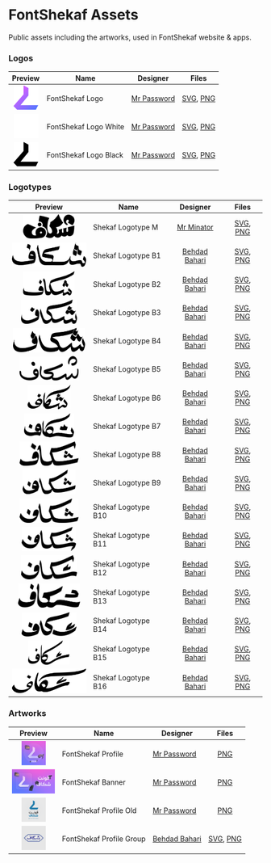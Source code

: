 # FontShekaf Assets
Public assets including the artworks, used in FontShekaf website & apps.

### Logos

|Preview|Name|Designer|Files|
|:-:|-|:-:|:-:|
|<img src="logo/fontshekaf-logo.svg" height="48">|FontShekaf Logo|[Mr Password](https://t.me/MrP455WORD)|[SVG](logo/fontshekaf-logo.svg), [PNG](logo/fontshekaf-logo.png)|
|<img src="logo/fontshekaf-logo-white.svg" height="48">|FontShekaf Logo White|[Mr Password](https://t.me/MrP455WORD)|[SVG](logo/fontshekaf-logo-white.svg), [PNG](logo/fontshekaf-logo-white.png)|
|<img src="logo/fontshekaf-logo-black.svg" height="48">|FontShekaf Logo Black|[Mr Password](https://t.me/MrP455WORD)|[SVG](logo/fontshekaf-logo-black.svg), [PNG](logo/fontshekaf-logo-black.png)|

### Logotypes

|Preview|Name|Designer|Files|
|:-:|-|:-:|:-:|
|<img src="logotype/shekaf-logotype-m.svg" height="48">|Shekaf Logotype M|[Mr Minator](https://t.me/mr_minator)|[SVG](logotype/shekaf-logotype-m.svg), [PNG](logotype/shekaf-logotype-m.png)|
|<img src="logotype/shekaf-logotype-b1.svg" height="48">|Shekaf Logotype B1|[Behdad Bahari](https://redl.ink/BEHDADBAHARI)|[SVG](logotype/shekaf-logotype-b1.svg), [PNG](logotype/shekaf-logotype-b1.png)|
|<img src="logotype/shekaf-logotype-b2.svg" height="48">|Shekaf Logotype B2|[Behdad Bahari](https://redl.ink/BEHDADBAHARI)|[SVG](logotype/shekaf-logotype-b2.svg), [PNG](logotype/shekaf-logotype-b2.png)|
|<img src="logotype/shekaf-logotype-b3.svg" height="48">|Shekaf Logotype B3|[Behdad Bahari](https://redl.ink/BEHDADBAHARI)|[SVG](logotype/shekaf-logotype-b3.svg), [PNG](logotype/shekaf-logotype-b3.png)|
|<img src="logotype/shekaf-logotype-b4.svg" height="48">|Shekaf Logotype B4|[Behdad Bahari](https://redl.ink/BEHDADBAHARI)|[SVG](logotype/shekaf-logotype-b4.svg), [PNG](logotype/shekaf-logotype-b4.png)|
|<img src="logotype/shekaf-logotype-b5.svg" height="48">|Shekaf Logotype B5|[Behdad Bahari](https://redl.ink/BEHDADBAHARI)|[SVG](logotype/shekaf-logotype-b5.svg), [PNG](logotype/shekaf-logotype-b5.png)|
|<img src="logotype/shekaf-logotype-b6.svg" height="48">|Shekaf Logotype B6|[Behdad Bahari](https://redl.ink/BEHDADBAHARI)|[SVG](logotype/shekaf-logotype-b6.svg), [PNG](logotype/shekaf-logotype-b6.png)|
|<img src="logotype/shekaf-logotype-b7.svg" height="48">|Shekaf Logotype B7|[Behdad Bahari](https://redl.ink/BEHDADBAHARI)|[SVG](logotype/shekaf-logotype-b7.svg), [PNG](logotype/shekaf-logotype-b7.png)|
|<img src="logotype/shekaf-logotype-b8.svg" height="48">|Shekaf Logotype B8|[Behdad Bahari](https://redl.ink/BEHDADBAHARI)|[SVG](logotype/shekaf-logotype-b8.svg), [PNG](logotype/shekaf-logotype-b8.png)|
|<img src="logotype/shekaf-logotype-b9.svg" height="48">|Shekaf Logotype B9|[Behdad Bahari](https://redl.ink/BEHDADBAHARI)|[SVG](logotype/shekaf-logotype-b9.svg), [PNG](logotype/shekaf-logotype-b9.png)|
|<img src="logotype/shekaf-logotype-b10.svg" height="48">|Shekaf Logotype B10|[Behdad Bahari](https://redl.ink/BEHDADBAHARI)|[SVG](logotype/shekaf-logotype-b10.svg), [PNG](logotype/shekaf-logotype-b10.png)|
|<img src="logotype/shekaf-logotype-b11.svg" height="48">|Shekaf Logotype B11|[Behdad Bahari](https://redl.ink/BEHDADBAHARI)|[SVG](logotype/shekaf-logotype-b11.svg), [PNG](logotype/shekaf-logotype-b11.png)|
|<img src="logotype/shekaf-logotype-b12.svg" height="48">|Shekaf Logotype B12|[Behdad Bahari](https://redl.ink/BEHDADBAHARI)|[SVG](logotype/shekaf-logotype-b12.svg), [PNG](logotype/shekaf-logotype-b12.png)|
|<img src="logotype/shekaf-logotype-b13.svg" height="48">|Shekaf Logotype B13|[Behdad Bahari](https://redl.ink/BEHDADBAHARI)|[SVG](logotype/shekaf-logotype-b13.svg), [PNG](logotype/shekaf-logotype-b13.png)|
|<img src="logotype/shekaf-logotype-b14.svg" height="48">|Shekaf Logotype B14|[Behdad Bahari](https://redl.ink/BEHDADBAHARI)|[SVG](logotype/shekaf-logotype-b14.svg), [PNG](logotype/shekaf-logotype-b14.png)|
|<img src="logotype/shekaf-logotype-b15.svg" height="48">|Shekaf Logotype B15|[Behdad Bahari](https://redl.ink/BEHDADBAHARI)|[SVG](logotype/shekaf-logotype-b15.svg), [PNG](logotype/shekaf-logotype-b15.png)|
|<img src="logotype/shekaf-logotype-b16.svg" height="48">|Shekaf Logotype B16|[Behdad Bahari](https://redl.ink/BEHDADBAHARI)|[SVG](logotype/shekaf-logotype-b16.svg), [PNG](logotype/shekaf-logotype-b16.png)|

### Artworks

|Preview|Name|Designer|Files|
|:-:|-|-|:-:|
|<img src="art/fontshekaf-profile.png" height="48">|FontShekaf Profile|[Mr Password](https://t.me/MrP455WORD)|[PNG]()|
|<img src="art/fontshekaf-banner.png" height="48">|FontShekaf Banner|[Mr Password](https://t.me/MrP455WORD)|[PNG]()|
|<img src="art/fontshekaf-profile-old.png" height="48">|FontShekaf Profile Old|[Mr Password](https://t.me/MrP455WORD)|[PNG]()|
|<img src="art/fontshekaf-profile-group.svg" height="48">|FontShekaf Profile Group|[Behdad Bahari](https://redl.ink/BEHDADBAHARI)|[SVG](), [PNG]()|
